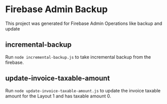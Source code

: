# Firebase Admin Backup

This project was generated for Firebase Admin Operations like backup and update

## incremental-backup

Run `node incremental-backup.js` to take incremental backup from the firebase.

## update-invoice-taxable-amount

Run `node update-invoice-taxable-amount.js` to update the invoice taxable amount for the Layout 1 and has taxable amount 0.
